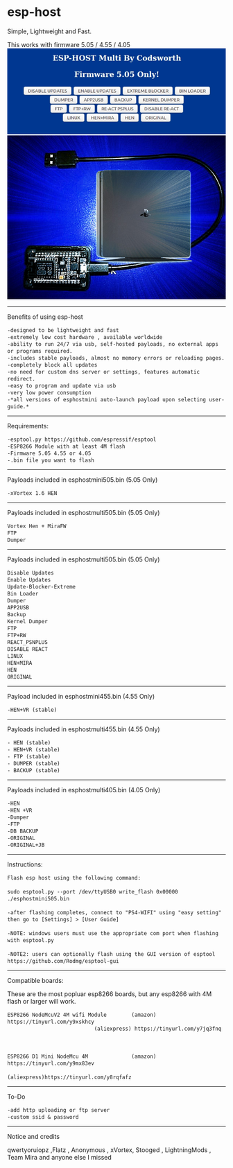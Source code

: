 # esp-host
Simple, Lightweight and Fast.

This works with firmware 5.05 / 4.55 / 4.05
![alt tag](https://raw.githubusercontent.com/Codworth/esp-host/master/mega505.jpg)
![alt tag](https://raw.githubusercontent.com/Codworth/esp-host/master/esphost.jpg)



   -------------------------------------------------------------------------------
Benefits of using esp-host

    -designed to be lightweight and fast
    -extremely low cost hardware , available worldwide
    -ability to run 24/7 via usb, self-hosted payloads, no external apps or programs required.
    -includes stable payloads, almost no memory errors or reloading pages.
    -completely block all updates
    -no need for custom dns server or settings, features automatic redirect.
    -easy to program and update via usb
    -very low power consumption
    -*all versions of esphostmini auto-launch payload upon selecting user-guide.*

   -------------------------------------------------------------------------------
   Requirements:

    -esptool.py https://github.com/espressif/esptool 
    -ESP8266 Module with at least 4M flash
    -Firmware 5.05 4.55 or 4.05 
    -.bin file you want to flash
   -------------------------------------------------------------------------------
   
   Payloads included in esphostmini505.bin (5.05 Only)
   
    -xVortex 1.6 HEN
    
   -------------------------------------------------------------------------------
   Payloads included in esphostmulti505.bin (5.05 Only)
   
    Vortex Hen + MiraFW
    FTP  
    Dumper

   -------------------------------------------------------------------------------
   
   Payloads included in esphostmulti505.bin (5.05 Only)
   
    Disable Updates
    Enable Updates
    Update-Blocker-Extreme
    Bin Loader
    Dumper
    APP2USB
    Backup
    Kernel Dumper
    FTP
    FTP+RW
    REACT_PSNPLUS
    DISABLE REACT
    LINUX
    HEN+MIRA
    HEN
    ORIGINAL
    
   -------------------------------------------------------------------------------
   
   Payload included in esphostmini455.bin (4.55 Only)
   
    -HEN+VR (stable)
    
   -------------------------------------------------------------------------------
   
   Payloads included in esphostmulti455.bin (4.55 Only)
   
    - HEN (stable)
    - HEN+VR (stable)
    - FTP (stable)
    - DUMPER (stable)
    - BACKUP (stable)
    
   -------------------------------------------------------------------------------
   Payloads included in esphostmulti405.bin (4.05 Only)
   
    -HEN
    -HEN +VR
    -Dumper
    -FTP
    -DB BACKUP
    -ORIGINAL
    -ORIGINAL+JB
   -------------------------------------------------------------------------------

Instructions:

    Flash esp host using the following command:
    
    sudo esptool.py --port /dev/ttyUSB0 write_flash 0x00000 ./esphostmini505.bin

    -after flashing completes, connect to "PS4-WIFI" using "easy setting" then go to [Settings] > [User Guide]
    
    -NOTE: windows users must use the appropriate com port when flashing with esptool.py
    
    -NOTE2: users can optionally flash using the GUI version of esptool  https://github.com/Rodmg/esptool-gui
    
   -------------------------------------------------------------------------------
    
Compatible boards:

These are the most popluar esp8266 boards, but any esp8266 with 4M flash or larger will work.

    ESP8266 NodeMcuV2 4M wifi Module        (amazon) https://tinyurl.com/y9xskhcy
    			                (aliexpress) https://tinyurl.com/y7jq3fnq
                                
   
                                     
    ESP8266 D1 Mini NodeMcu 4M              (amazon) https://tinyurl.com/y9mx83ev
                                            (aliexpress)https://tinyurl.com/y8rqfafz
                               
   
   -------------------------------------------------------------------------------                            
   To-Do
    
    -add http uploading or ftp server
    -custom ssid & password
    

   -------------------------------------------------------------------------------
   Notice and credits
    
   qwertyoruiopz ,Flatz , Anonymous , xVortex, Stooged ,  LightningMods , Team Mira and anyone else I missed
   
    


